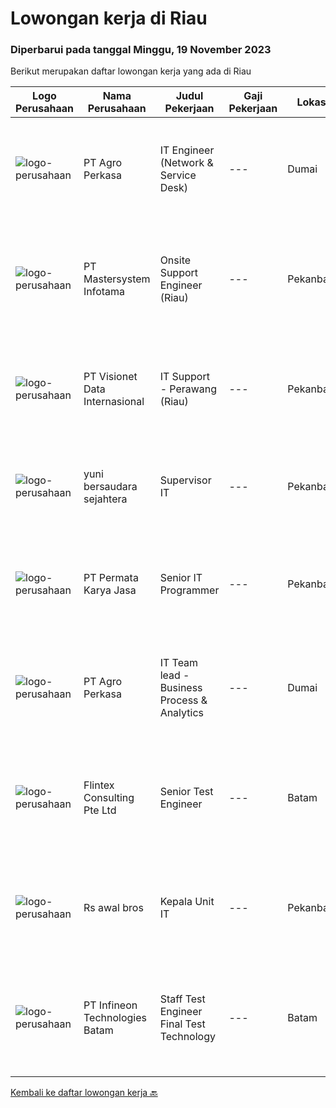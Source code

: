 
  # Lowongan kerja di Riau

  ### Diperbarui pada tanggal Minggu, 19 November 2023

  Berikut merupakan daftar lowongan kerja yang ada di Riau

  |Logo Perusahaan | Nama Perusahaan | Judul Pekerjaan | Gaji Pekerjaan | Lokasi | Deskripsi | Tanggal diunggah | Pranala |
  | -------------- | --------------- | --------------- | --------- | --------- | -------------- | ------- | ----------- |
  |![logo-perusahaan](https://image-service-cdn.seek.com.au/34044ede6e53e8538f8e4e5ed6047b2b30df5297/ee4dce1061f3f616224767ad58cb2fc751b8d2dc)|PT Agro Perkasa|IT Engineer (Network & Service Desk)|---|Dumai|Mewah is a global food and agri-business listed on Mainboard of the Singapore Stock Exchange Securities Trading Limited since 2010. Today, Mewah’s...|Kamis, 16 November 2023|https://www.jobstreet.co.id/id/job/it-engineer-network-service-desk-4531469?token=0~bd9bcbb6-903a-44fc-a01a-a686e361ab90&sectionRank=1&jobId=jobstreet-id-job-4531469|
|![logo-perusahaan](https://image-service-cdn.seek.com.au/c80c4388709a3d55ec576b5be3090d8f24fd757f/ee4dce1061f3f616224767ad58cb2fc751b8d2dc)|PT Mastersystem Infotama|Onsite Support Engineer (Riau)|---|Pekanbaru|- Pendidikan Sarjana S1- Pengalaman minimal 4 tahun- Memiliki VMware sertifikasi VCA atau lebih tinggi- Onsite support 8x5 di customer site- Bersedia...|Selasa, 14 November 2023|https://www.jobstreet.co.id/id/job/onsite-support-engineer-riau-4528781?token=0~bd9bcbb6-903a-44fc-a01a-a686e361ab90&sectionRank=2&jobId=jobstreet-id-job-4528781|
|![logo-perusahaan](https://image-service-cdn.seek.com.au/84d23b3586ee4efd70ea62878095fcc6b1639e33/ee4dce1061f3f616224767ad58cb2fc751b8d2dc)|PT Visionet Data Internasional|IT Support - Perawang (Riau)|---|Pekanbaru|Tanggung Jawab Utama : Monitoring system, jaringan (server), desktop, dan network Melakukan troubleshooting jaringan, hardware dan software Maintain...|Minggu, 12 November 2023|https://www.jobstreet.co.id/id/job/it-support-perawang-riau-4526168?token=0~bd9bcbb6-903a-44fc-a01a-a686e361ab90&sectionRank=3&jobId=jobstreet-id-job-4526168|
|![logo-perusahaan](https://image-service-cdn.seek.com.au/5e5e0dffd81a5c1c35d5a4b21222f75e01c08a77/ee4dce1061f3f616224767ad58cb2fc751b8d2dc)|yuni bersaudara sejahtera|Supervisor IT|---|Pekanbaru|IT supervisor1. Manage systems and users in company the company (currently - ASCEND ERP for mill, EUCLID HRIS, ACCURATE)2. Liased with external...|Senin, 06 November 2023|https://www.jobstreet.co.id/id/job/supervisor-it-4519494?token=0~bd9bcbb6-903a-44fc-a01a-a686e361ab90&sectionRank=4&jobId=jobstreet-id-job-4519494|
|![logo-perusahaan](https://image-service-cdn.seek.com.au/a69960f95602e597309a1e32a6a7538a94ede253/ee4dce1061f3f616224767ad58cb2fc751b8d2dc)|PT Permata Karya Jasa|Senior IT Programmer|---|Pekanbaru|Kualifikasi : Pendidikan minimal S1 (Teknik Informatika, Teknik Komputer atau Ilmu Komputer) Pengalaman kerja minimum 5 tahun dibidang pengembangan...|Jumat, 03 November 2023|https://www.jobstreet.co.id/id/job/senior-it-programmer-4518735?token=0~bd9bcbb6-903a-44fc-a01a-a686e361ab90&sectionRank=5&jobId=jobstreet-id-job-4518735|
|![logo-perusahaan](https://image-service-cdn.seek.com.au/34044ede6e53e8538f8e4e5ed6047b2b30df5297/ee4dce1061f3f616224767ad58cb2fc751b8d2dc)|PT Agro Perkasa|IT Team lead - Business Process & Analytics|---|Dumai|To be part of the team, you are expected to understand the end-user business process and translate it into automated solutions.Analyse, design, test...|Kamis, 02 November 2023|https://www.jobstreet.co.id/id/job/it-team-lead-business-process-analytics-4517372?token=0~bd9bcbb6-903a-44fc-a01a-a686e361ab90&sectionRank=6&jobId=jobstreet-id-job-4517372|
|![logo-perusahaan](https://i.ibb.co/sqvTCh9/112815900-stock-vector-no-image-available-icon-flat-vector.webp)|Flintex Consulting Pte Ltd|Senior Test Engineer|---|Batam|POSITION SUMMARY:Responsible for working in a group environment in coordination with engineering and manufacturing teams to support new products test...|Jumat, 10 November 2023|https://www.jobstreet.co.id/id/job/senior-test-engineer-1037376829?token=0~bd9bcbb6-903a-44fc-a01a-a686e361ab90&sectionRank=7&jobId=jobstreet-id-job-1037376829|
|![logo-perusahaan](https://i.ibb.co/sqvTCh9/112815900-stock-vector-no-image-available-icon-flat-vector.webp)|Rs awal bros|Kepala Unit IT|---|Pekanbaru|- Memeriksa dan memastikan semua komputer yang dipakai user dapat digunakan.- Memeriksa dan memastikan semua komputer terhubung ke jaringan.-...|Senin, 06 November 2023|https://www.jobstreet.co.id/id/job/kepala-unit-it-1037346805?token=0~bd9bcbb6-903a-44fc-a01a-a686e361ab90&sectionRank=8&jobId=jobstreet-id-job-1037346805|
|![logo-perusahaan](https://i.ibb.co/sqvTCh9/112815900-stock-vector-no-image-available-icon-flat-vector.webp)|PT Infineon Technologies Batam|Staff Test Engineer Final Test Technology|---|Batam|At a glanceIn this role, you will be responsible for developing, debugging, and optimizing test programs, and performing test program migration from...|Jumat, 03 November 2023|https://www.jobstreet.co.id/id/job/staff-test-engineer-final-test-technology-1037328476?token=0~bd9bcbb6-903a-44fc-a01a-a686e361ab90&sectionRank=9&jobId=jobstreet-id-job-1037328476|


  [Kembali ke daftar lowongan kerja 🔙](../README.md#daftar-lowongan-kerja)
  